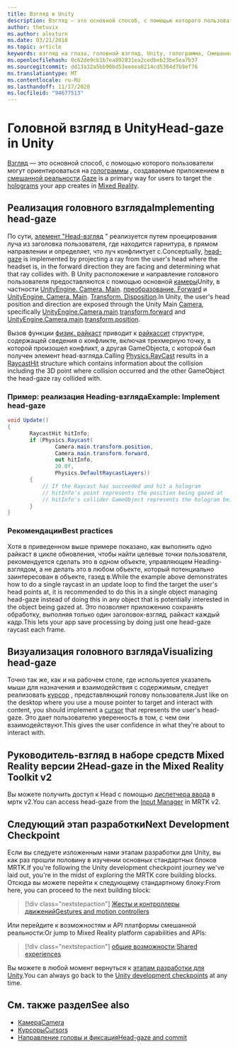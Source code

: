 ```yaml
---
title: Взгляд в Unity
description: Взгляд — это основной способ, с помощью которого пользователи могут ориентироваться на голограммы, создаваемые приложением в смешанной реальности.
author: thetuvix
ms.author: alexturn
ms.date: 03/21/2018
ms.topic: article
keywords: взгляд на глаза, головной взгляд, Unity, голограмма, Смешанная реальность, гарнитура смешанной реальности, гарнитура Windows Mixed Reality, гарнитура виртуальной реальности, МРТК, набор средств смешанной реальности
ms.openlocfilehash: 0c62de9cb1b7ea892831ea2cedbeb23be5ea7b37
ms.sourcegitcommit: dd13a32a5bb90bd53eeeea8214cd5384d7b9ef76
ms.translationtype: MT
ms.contentlocale: ru-RU
ms.lasthandoff: 11/17/2020
ms.locfileid: "94677513"
---
```

# <a name="head-gaze-in-unity"></a><span data-ttu-id="38dd9-104">Головной взгляд в Unity</span><span class="sxs-lookup"><span data-stu-id="38dd9-104">Head-gaze in Unity</span></span>

<span data-ttu-id="38dd9-105">[Взгляд](../../design/gaze-and-commit.md) — это основной способ, с помощью которого пользователи могут ориентироваться на [голограммы](../../discover/hologram.md) , создаваемые приложением в [смешанной реальности](../../discover/mixed-reality.md).</span><span class="sxs-lookup"><span data-stu-id="38dd9-105">[Gaze](../../design/gaze-and-commit.md) is a primary way for users to target the [holograms](../../discover/hologram.md) your app creates in [Mixed Reality](../../discover/mixed-reality.md).</span></span>


## <a name="implementing-head-gaze"></a><span data-ttu-id="38dd9-106">Реализация головного взгляда</span><span class="sxs-lookup"><span data-stu-id="38dd9-106">Implementing head-gaze</span></span>

<span data-ttu-id="38dd9-107">По сути, [элемент "Head-взгляд](../../design/gaze-and-commit.md) " реализуется путем проецирования луча из заголовка пользователя, где находится гарнитура, в прямом направлении и определяет, что луч конфликтует с.</span><span class="sxs-lookup"><span data-stu-id="38dd9-107">Conceptually, [head-gaze](../../design/gaze-and-commit.md) is implemented by projecting a ray from the user's head where the headset is, in the forward direction they are facing and determining what that ray collides with.</span></span>
<span data-ttu-id="38dd9-108">В Unity расположение и направление головного пользователя предоставляются с помощью основной [камеры](camera-in-unity.md)Unity, в частности [UnityEngine. Camera. Main](https://docs.unity3d.com/ScriptReference/Camera-main.html). [преобразование. Forward](https://docs.unity3d.com/ScriptReference/Transform-forward.html) и [UnityEngine. Camera. Main](https://docs.unity3d.com/ScriptReference/Camera-main.html). [Transform. Disposition](https://docs.unity3d.com/ScriptReference/Transform-position.html).</span><span class="sxs-lookup"><span data-stu-id="38dd9-108">In Unity, the user's head position and direction are exposed through the Unity Main [Camera](camera-in-unity.md), specifically [UnityEngine.Camera.main](https://docs.unity3d.com/ScriptReference/Camera-main.html).[transform.forward](https://docs.unity3d.com/ScriptReference/Transform-forward.html) and [UnityEngine.Camera.main](https://docs.unity3d.com/ScriptReference/Camera-main.html).[transform.position](https://docs.unity3d.com/ScriptReference/Transform-position.html).</span></span>

<span data-ttu-id="38dd9-109">Вызов функции [физик. райкаст](https://docs.unity3d.com/ScriptReference/Physics.Raycast.html) приводит к [райкассит](https://docs.unity3d.com/ScriptReference/RaycastHit.html) структуре, содержащей сведения о конфликте, включая трехмерную точку, в которой произошел конфликт, а другая GameObjectа, с которой был получен элемент head-взгляда.</span><span class="sxs-lookup"><span data-stu-id="38dd9-109">Calling [Physics.RayCast](https://docs.unity3d.com/ScriptReference/Physics.Raycast.html) results in a [RaycastHit](https://docs.unity3d.com/ScriptReference/RaycastHit.html) structure which contains information about the collision including the 3D point where collision occurred and the other GameObject the head-gaze ray collided with.</span></span>

### <a name="example-implement-head-gaze"></a><span data-ttu-id="38dd9-110">Пример: реализация Heading-взгляда</span><span class="sxs-lookup"><span data-stu-id="38dd9-110">Example: Implement head-gaze</span></span>

```cs
void Update()
{
       RaycastHit hitInfo;
       if (Physics.Raycast(
               Camera.main.transform.position,
               Camera.main.transform.forward,
               out hitInfo,
               20.0f,
               Physics.DefaultRaycastLayers))
       {
           // If the Raycast has succeeded and hit a hologram
           // hitInfo's point represents the position being gazed at
           // hitInfo's collider GameObject represents the hologram being gazed at
       }
}
```

### <a name="best-practices"></a><span data-ttu-id="38dd9-111">Рекомендации</span><span class="sxs-lookup"><span data-stu-id="38dd9-111">Best practices</span></span>

<span data-ttu-id="38dd9-112">Хотя в приведенном выше примере показано, как выполнить одно райкаст в цикле обновления, чтобы найти целевые точки пользователя, рекомендуется сделать это в одном объекте, управляющем Heading-взглядом, а не делать это в любом объекте, который потенциально заинтересован в объекте, газед в.</span><span class="sxs-lookup"><span data-stu-id="38dd9-112">While the example above demonstrates how to do a single raycast in an update loop to find the target the user's head points at, it is recommended to do this in a single object managing head-gaze instead of doing this in any object that is potentially interested in the object being gazed at.</span></span> <span data-ttu-id="38dd9-113">Это позволяет приложению сохранять обработку, выполняя только один заголовок-взгляд, райкаст каждый кадр.</span><span class="sxs-lookup"><span data-stu-id="38dd9-113">This lets your app save processing by doing just one head-gaze raycast each frame.</span></span>

## <a name="visualizing-head-gaze"></a><span data-ttu-id="38dd9-114">Визуализация головного взгляда</span><span class="sxs-lookup"><span data-stu-id="38dd9-114">Visualizing head-gaze</span></span>

<span data-ttu-id="38dd9-115">Точно так же, как и на рабочем столе, где используется указатель мыши для назначения и взаимодействия с содержимым, следует реализовать [курсор](../../design/cursors.md) , представляющий голову пользователя.</span><span class="sxs-lookup"><span data-stu-id="38dd9-115">Just like on the desktop where you use a mouse pointer to target and interact with content, you should implement a [cursor](../../design/cursors.md) that represents the user's head-gaze.</span></span> <span data-ttu-id="38dd9-116">Это дает пользователю уверенность в том, с чем они взаимодействуют.</span><span class="sxs-lookup"><span data-stu-id="38dd9-116">This gives the user confidence in what they're about to interact with.</span></span>

## <a name="head-gaze-in-the-mixed-reality-toolkit-v2"></a><span data-ttu-id="38dd9-117">Руководитель-взгляд в наборе средств Mixed Reality версии 2</span><span class="sxs-lookup"><span data-stu-id="38dd9-117">Head-gaze in the Mixed Reality Toolkit v2</span></span>
<span data-ttu-id="38dd9-118">Вы можете получить доступ к Head с помощью [диспетчера ввода](https://microsoft.github.io/MixedRealityToolkit-Unity/Documentation/Input/Overview.html) в мртк v2.</span><span class="sxs-lookup"><span data-stu-id="38dd9-118">You can access head-gaze from the [Input Manager](https://microsoft.github.io/MixedRealityToolkit-Unity/Documentation/Input/Overview.html) in MRTK v2.</span></span>

## <a name="next-development-checkpoint"></a><span data-ttu-id="38dd9-119">Следующий этап разработки</span><span class="sxs-lookup"><span data-stu-id="38dd9-119">Next Development Checkpoint</span></span>

<span data-ttu-id="38dd9-120">Если вы следуете изложенным нами этапам разработки для Unity, вы как раз прошли половину в изучении основных стандартных блоков MRTK.</span><span class="sxs-lookup"><span data-stu-id="38dd9-120">If you're following the Unity development checkpoint journey we've laid out, you're in the midst of exploring the MRTK core building blocks.</span></span> <span data-ttu-id="38dd9-121">Отсюда вы можете перейти к следующему стандартному блоку:</span><span class="sxs-lookup"><span data-stu-id="38dd9-121">From here, you can proceed to the next building block:</span></span>

> [!div class="nextstepaction"]
> [<span data-ttu-id="38dd9-122">Жесты и контроллеры движений</span><span class="sxs-lookup"><span data-stu-id="38dd9-122">Gestures and motion controllers</span></span>](gestures-and-motion-controllers-in-unity.md)

<span data-ttu-id="38dd9-123">Или перейдите к возможностям и API платформы смешанной реальности:</span><span class="sxs-lookup"><span data-stu-id="38dd9-123">Or jump to Mixed Reality platform capabilities and APIs:</span></span>

> [!div class="nextstepaction"]
> <span data-ttu-id="38dd9-124">[общие возможности](shared-experiences-in-unity.md);</span><span class="sxs-lookup"><span data-stu-id="38dd9-124">[Shared experiences](shared-experiences-in-unity.md)</span></span>

<span data-ttu-id="38dd9-125">Вы можете в любой момент вернуться к [этапам разработки для Unity](unity-development-overview.md#2-core-building-blocks).</span><span class="sxs-lookup"><span data-stu-id="38dd9-125">You can always go back to the [Unity development checkpoints](unity-development-overview.md#2-core-building-blocks) at any time.</span></span>

## <a name="see-also"></a><span data-ttu-id="38dd9-126">См. также раздел</span><span class="sxs-lookup"><span data-stu-id="38dd9-126">See also</span></span>
* [<span data-ttu-id="38dd9-127">Камера</span><span class="sxs-lookup"><span data-stu-id="38dd9-127">Camera</span></span>](camera-in-unity.md)
* [<span data-ttu-id="38dd9-128">Курсоры</span><span class="sxs-lookup"><span data-stu-id="38dd9-128">Cursors</span></span>](../../design/cursors.md)
* [<span data-ttu-id="38dd9-129">Направление головы и фиксация</span><span class="sxs-lookup"><span data-stu-id="38dd9-129">Head-gaze and commit</span></span>](../../design/gaze-and-commit.md)
